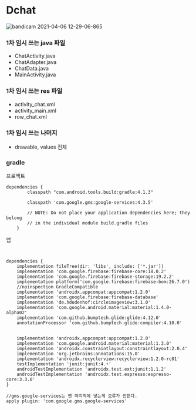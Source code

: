 # Dchat
![bandicam 2021-04-06 12-29-06-865](https://user-images.githubusercontent.com/35490108/113655380-a4f9ce80-96d4-11eb-9f8b-64d255caa3e6.gif)

### 1차 임시 쓰는 java 파일
- ChatActivity.java
- ChatAdapter.java
- ChatData.java
- MainActivity.java


### 1차 임시 쓰는 res 파일
- activity_chat.xml
- activity_main.xml
- row_chat.xml


### 1차 임시 쓰는 나머지

- drawable, values 전체


### gradle
프로젝트
```
dependencies {
        classpath "com.android.tools.build:gradle:4.1.3"

        classpath 'com.google.gms:google-services:4.3.5'

        // NOTE: Do not place your application dependencies here; they belong
        // in the individual module build.gradle files
    }
```

앱
```


dependencies {
    implementation fileTree(dir: 'libs', include: ['*.jar'])
    implementation 'com.google.firebase:firebase-core:18.0.2'
    implementation 'com.google.firebase:firebase-storage:19.2.2'
    implementation platform('com.google.firebase:firebase-bom:26.7.0')
    //noinspection GradleCompatible
    implementation 'androidx.appcompat:appcompat:1.2.0'
    implementation 'com.google.firebase:firebase-database'
    implementation 'de.hdodenhof:circleimageview:3.1.0'
    implementation 'com.google.android.material:material:1.4.0-alpha02'
    implementation 'com.github.bumptech.glide:glide:4.12.0'
    annotationProcessor 'com.github.bumptech.glide:compiler:4.10.0'


    implementation 'androidx.appcompat:appcompat:1.2.0'
    implementation 'com.google.android.material:material:1.3.0'
    implementation 'androidx.constraintlayout:constraintlayout:2.0.4'
    implementation 'org.jetbrains:annotations:15.0'
    implementation 'androidx.recyclerview:recyclerview:1.2.0-rc01'
    testImplementation 'junit:junit:4.+'
    androidTestImplementation 'androidx.test.ext:junit:1.1.2'
    androidTestImplementation 'androidx.test.espresso:espresso-core:3.3.0'
}

//gms.google-services는 맨 마지막에 넣는게 오류가 안뜬다.
apply plugin: 'com.google.gms.google-services'
```


